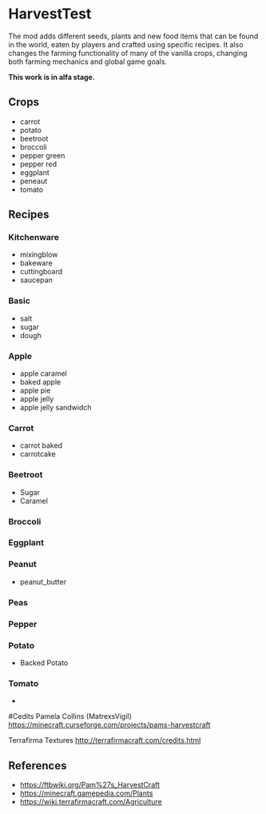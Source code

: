 # HarvestTest

The mod adds different seeds, plants and new food items that can be found in the world, eaten by players and crafted using specific recipes. It also changes the farming functionality of many of the vanilla crops, changing both farming mechanics and global game goals.

**This work is in alfa stage.**

## Crops

* carrot
* potato
* beetroot
* broccoli
* pepper green
* pepper red
* eggplant
* peneaut
* tomato

## Recipes

### Kitchenware

* mixingblow
* bakeware
* cuttingboard
* saucepan

### Basic

* salt
* sugar
* dough

### Apple

* apple caramel
* baked apple
* apple pie
* apple jelly
* apple jelly sandwidch

### Carrot
* carrot baked
* carrotcake

### Beetroot

* Sugar
* Caramel

### Broccoli

### Eggplant

### Peanut

* peanut_butter

### Peas

### Pepper

### Potato

* Backed Potato

### Tomato

* 



#Cedits
Pamela Collins (MatrexsVigil)
https://minecraft.curseforge.com/projects/pams-harvestcraft

Terrafirma Textures
http://terrafirmacraft.com/credits.html

## References

* <https://ftbwiki.org/Pam%27s_HarvestCraft>
* <https://minecraft.gamepedia.com/Plants>
* <https://wiki.terrafirmacraft.com/Agriculture>
